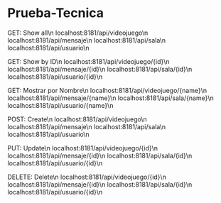 # Prueba-Tecnica

GET: Show all\n
localhost:8181/api/videojuego\n
localhost:8181/api/mensaje\n
localhost:8181/api/sala\n
localhost:8181/api/usuario\n

GET: Show by ID\n
localhost:8181/api/videojuego/{id}\n
localhost:8181/api/mensaje/{id}\n
localhost:8181/api/sala/{id}\n
localhost:8181/api/usuario/{id}\n

GET: Mostrar por Nombre\n
localhost:8181/api/videojuego/{name}\n
localhost:8181/api/mensaje/{name}\n
localhost:8181/api/sala/{name}\n
localhost:8181/api/usuario/{name}\n

POST: Create\n
localhost:8181/api/videojuego\n
localhost:8181/api/mensaje\n
localhost:8181/api/sala\n
localhost:8181/api/usuario\n

PUT: Update\n
localhost:8181/api/videojuego/{id}\n
localhost:8181/api/mensaje/{id}\n
localhost:8181/api/sala/{id}\n
localhost:8181/api/usuario/{id}\n

DELETE: Delete\n
localhost:8181/api/videojuego/{id}\n
localhost:8181/api/mensaje/{id}\n
localhost:8181/api/sala/{id}\n
localhost:8181/api/usuario/{id}\n
